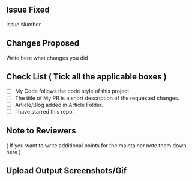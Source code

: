 <!-- Remove this section if not applicable -->

## Issue Fixed

<!-- Example: Issue Number #20 -->
Issue Number 

## Changes Proposed

Write here what changes you did

## Check List ( Tick all the applicable boxes )

- [ ] My Code follows the code style of this project.
- [ ] The title of My PR is a short description of the requested changes.
- [ ] Article/Blog added in Article Folder.
- [ ] I have starred this repo.

## Note to Reviewers 

( If you want to write additional points for the maintainer note them down here )

<!-- Add notes to reviewers if applicable -->

## Upload Output Screenshots/Gif
